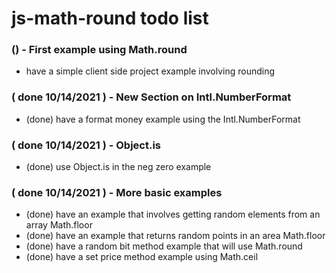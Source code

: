 # js-math-round todo list

### () - First example using Math.round
* have a simple client side project example involving rounding

### ( done 10/14/2021 ) - New Section on Intl.NumberFormat
* (done) have a format money example using the Intl.NumberFormat

### ( done 10/14/2021 ) - Object.is
* (done) use Object.is in the neg zero example

### ( done 10/14/2021 ) - More basic examples
* (done) have an example that involves getting random elements from an array Math.floor
* (done) have an example that returns random points in an area Math.floor
* (done) have a random bit method example that will use Math.round
* (done) have a set price method example using Math.ceil